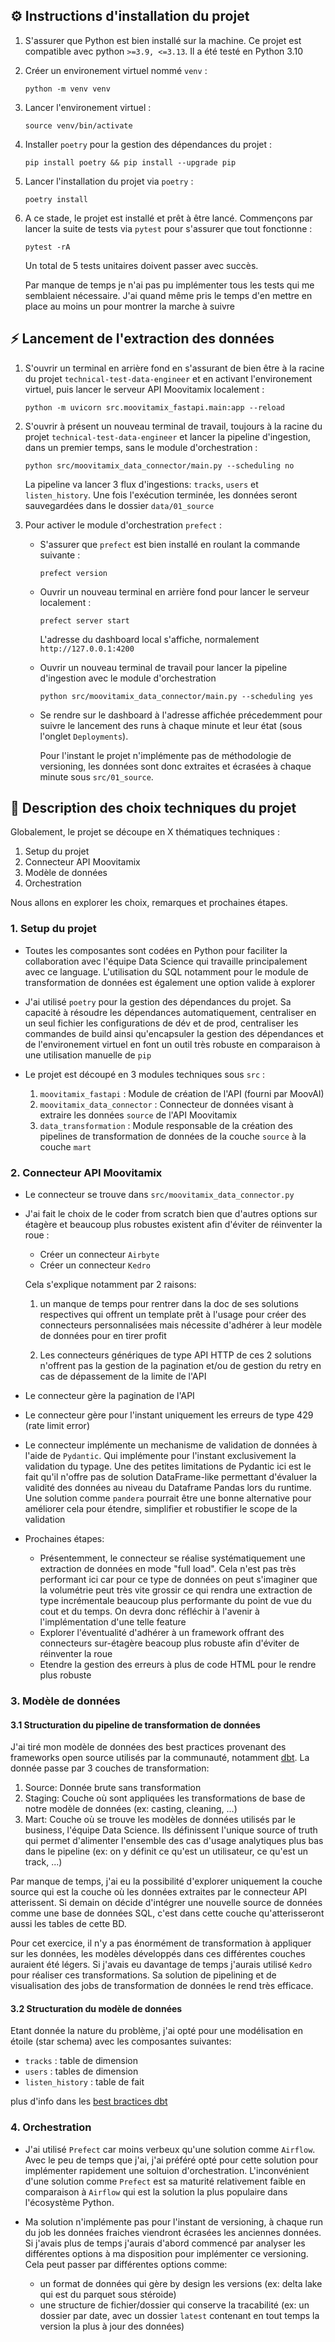 <!-- Inscrivez vos réponses dans ce document -->

## ⚙ Instructions d'installation du projet

1. S'assurer que Python est bien installé sur la machine. Ce projet est compatible avec python `>=3.9, <=3.13`. Il a été testé en Python 3.10

2. Créer un environement virtuel nommé `venv` :
    ```shell
    python -m venv venv
    ```

3. Lancer l'environement virtuel :
    ```shell
    source venv/bin/activate
    ```

4. Installer `poetry` pour la gestion des dépendances du projet :
    ```shell
    pip install poetry && pip install --upgrade pip
    ```

5. Lancer l'installation du projet via `poetry` :
    ```shell
    poetry install
    ````

6. A ce stade, le projet est installé et prêt à être lancé. Commençons par lancer la suite de tests via `pytest` pour s'assurer que tout fonctionne : 
    ```shell
    pytest -rA
    ```
    Un total de 5 tests unitaires doivent passer avec succès.
    
    Par manque de temps je n'ai pas pu implémenter tous les tests qui me semblaient nécessaire. J'ai quand même pris le temps d'en mettre en place au moins un pour montrer la marche à suivre

## ⚡ Lancement de l'extraction des données

1. S'ouvrir un terminal en arrière fond en s'assurant de bien être à la racine du projet `technical-test-data-engineer` et en activant l'environement virtuel, puis lancer le serveur API Moovitamix localement : 
    ```shell
    python -m uvicorn src.moovitamix_fastapi.main:app --reload
    ```

2. S'ouvrir à présent un nouveau terminal de travail, toujours à la racine du projet `technical-test-data-engineer` et lancer la pipeline d'ingestion, dans un premier temps, sans le module d'orchestration : 
    ```shell
    python src/moovitamix_data_connector/main.py --scheduling no
    ```
    La pipeline va lancer 3 flux d'ingestions: `tracks`, `users` et `listen_history`. Une fois l'exécution terminée, les données seront sauvegardées dans le dossier `data/01_source`

3. Pour activer le module d'orchestration `prefect` : 

    - S'assurer que `prefect` est bien installé en roulant la commande suivante :
        ```shell
        prefect version
        ```
    - Ouvrir un nouveau terminal en arrière fond pour lancer le serveur localement :
        ```shell
        prefect server start
        ```
        L'adresse du dashboard local s'affiche, normalement `http://127.0.0.1:4200`
    - Ouvrir un nouveau terminal de travail pour lancer la pipeline d'ingestion avec le module d'orchestration
        ```shell
        python src/moovitamix_data_connector/main.py --scheduling yes
        ```
    - Se rendre sur le dashboard à l'adresse affichée précedemment pour suivre le lancement des runs à chaque minute et leur état (sous l'onglet `Deployments`).
    
        Pour l'instant le projet n'implémente pas de méthodologie de versioning, les données sont donc extraites et écrasées à chaque minute sous `src/01_source`.

## 📖 Description des choix techniques du projet

Globalement, le projet se découpe en X thématiques techniques :

1. Setup du projet
2. Connecteur API Moovitamix
3. Modèle de données
4. Orchestration

Nous allons en explorer les choix, remarques et prochaines étapes.

### 1. Setup du projet

- Toutes les composantes sont codées en Python pour faciliter la collaboration avec l'équipe Data Science qui travaille principalement avec ce language. L'utilisation du SQL notamment pour le module de transformation de données est également une option valide à explorer

- J'ai utilisé `poetry` pour la gestion des dépendances du projet. Sa capacité à résoudre les dépendances automatiquement, centraliser en un seul fichier les configurations de dév et de prod, centraliser les commandes de build ainsi qu'encapsuler la gestion des dépendances et de l'environement virtuel en font un outil très robuste en comparaison à une utilisation manuelle de `pip`

- Le projet est découpé en 3 modules techniques sous `src` :
    1. `moovitamix_fastapi` : Module de création de l'API (fourni par MoovAI)
    2. `moovitamix_data_connector` : Connecteur de données visant à extraire les données `source` de l'API Moovitamix
    3. `data_transformation` : Module responsable de la création des pipelines de transformation de données de la couche `source` à la couche `mart`

### 2. Connecteur API Moovitamix

- Le connecteur se trouve dans `src/moovitamix_data_connector.py`

- J'ai fait le choix de le coder from scratch bien que d'autres options sur étagère et beaucoup plus robustes existent afin d'éviter de réinventer la roue :
    * Créer un connecteur `Airbyte`
    * Créer un connecteur `Kedro`
    
    Cela s'explique notamment par 2 raisons:
    
    1. un manque de temps pour rentrer dans la doc de ses solutions respectives qui offrent un template prêt à l'usage pour créer des connecteurs personnalisées mais nécessite d'adhérer à leur modèle de données pour en tirer profit
    
    2. Les connecteurs génériques de type API HTTP de ces 2 solutions n'offrent pas la gestion de la pagination et/ou de gestion du retry en cas de dépassement de la limite de l'API

- Le connecteur gère la pagination de l'API

- Le connecteur gère pour l'instant uniquement les erreurs de type 429 (rate limit error)

- Le connecteur implémente un mechanisme de validation de données à l'aide de `Pydantic`. Qui implémente pour l'instant exclusivement la validation du typage. Une des petites limitations de Pydantic ici est le fait qu'il n'offre pas de solution DataFrame-like permettant d'évaluer la validité des données au niveau du Dataframe Pandas lors du runtime. Une solution comme `pandera` pourrait être une bonne alternative pour améliorer cela pour étendre, simplifier et robustifier le scope de la validation

- Prochaines étapes:
    * Présentemment, le connecteur se réalise systématiquement une extraction de données en mode "full load". Cela n'est pas très performant ici car pour ce type de données on peut s'imaginer que la volumétrie peut très vite grossir ce qui rendra une extraction de type incrémentale beaucoup plus performante du point de vue du cout et du temps. On devra donc réfléchir à l'avenir à l'implémentation d'une telle feature
    * Explorer l'éventualité d'adhérer à un framework offrant des connecteurs sur-étagère beacoup plus robuste afin d'éviter de réinventer la roue
    * Etendre la gestion des erreurs à plus de code HTML pour le rendre plus robuste

### 3. Modèle de données

#### 3.1 Structuration du pipeline de transformation de données

J'ai tiré mon modèle de données des best practices provenant des frameworks open source utilisés par la communauté, notamment [dbt](https://docs.getdbt.com/best-practices/how-we-structure/1-guide-overview). La donnée passe par 3 couches de transformation:

1. Source: Donnée brute sans transformation
2. Staging: Couche où sont appliquées les transformations de base de notre modèle de données (ex: casting, cleaning, ...)
3. Mart: Couche où se trouve les modèles de données utilisés par le business, l'équipe Data Science. Ils définissent l'unique source of truth qui permet d'alimenter l'ensemble des cas d'usage analytiques plus bas dans le pipeline (ex: on y définit ce qu'est un utilisateur, ce qu'est un track, ...)

Par manque de temps, j'ai eu la possibilité d'explorer uniquement la couche source qui est la couche où les données extraites par le connecteur API atterissent. Si demain on décide d'intégrer une nouvelle source de données comme une base de données SQL, c'est dans cette couche qu'atterisseront aussi les tables de cette BD.

Pour cet exercice, il n'y a pas énormément de transformation à appliquer sur les données, les modèles développés dans ces différentes couches auraient été légers. Si j'avais eu davantage de temps j'aurais utilisé `Kedro` pour réaliser ces transformations. Sa solution de pipelining et de visualisation des jobs de transformation de données le rend très efficace.

#### 3.2 Structuration du modèle de données

Etant donnée la nature du problème, j'ai opté pour une modélisation en étoile (star schema) avec les composantes suivantes:

* `tracks` : table de dimension
* `users` : tables de dimension
* `listen_history` : table de fait

plus d'info dans les [best bractices dbt](https://docs.getdbt.com/terms/dimensional-modeling)

### 4. Orchestration

- J'ai utilisé `Prefect` car moins verbeux qu'une solution comme `Airflow`. Avec le peu de temps que j'ai, j'ai préféré opté pour cette solution pour implémenter rapidement une soltuion d'orchestration. L'inconvénient d'une solution comme `Prefect` est sa maturité relativement faible en comparaison à `Airflow` qui est la solution la plus populaire dans l'écosystème Python.

- Ma solution n'implémente pas pour l'instant de versioning, à chaque run du job les données fraiches viendront écrasées les anciennes données. Si j'avais plus de temps j'aurais d'abord commencé par analyser les différentes options à ma disposition pour implémenter ce versioning. Cela peut passer par différentes options comme:
    - un format de données qui gère by design les versions (ex: delta lake qui est du parquet sous stéroide)
    - une structure de fichier/dossier qui conserve la tracabilité (ex: un dossier par date, avec un dossier `latest` contenant en tout temps la version la plus à jour des données)